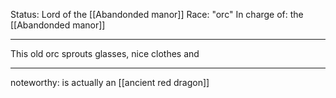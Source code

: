 Status: Lord of the [[Abandonded manor]]
Race: "orc"
In charge of: the [[Abandonded manor]]

---

This old orc sprouts glasses, nice clothes and 

---

noteworthy:
is actually an [[ancient red dragon]]